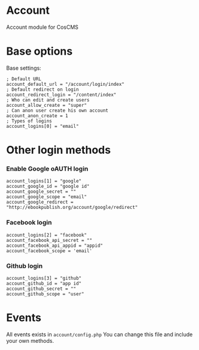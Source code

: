 # Account

Account module for CosCMS

# Base options

Base settings:
    
    ; Default URL
    account_default_url = "/account/login/index"
    ; Default redirect on login
    account_redirect_login = "/content/index"
    ; Who can edit and create users
    account_allow_create = "super"
    ; Can anon user create his own account
    account_anon_create = 1
    ; Types of logins
    account_logins[0] = "email"

# Other login methods

### Enable Google oAUTH login

    account_logins[1] = "google"
    account_google_id = "google id"
    account_google_secret = ""
    account_google_scope = "email"
    account_google_redirect = "http://ebookpublish.org/account/google/redirect"

### Facebook login

    account_logins[2] = "facebook"
    account_facebook_api_secret = ""
    account_facebook_api_appid = "appid"
    account_facebook_scope = 'email'

### Github login

    account_logins[3] = "github"
    account_github_id = "app id"
    account_github_secret = ""
    account_github_scope = "user"

# Events

All events exists in `account/config.php`
You can change this file and include your own methods. 
